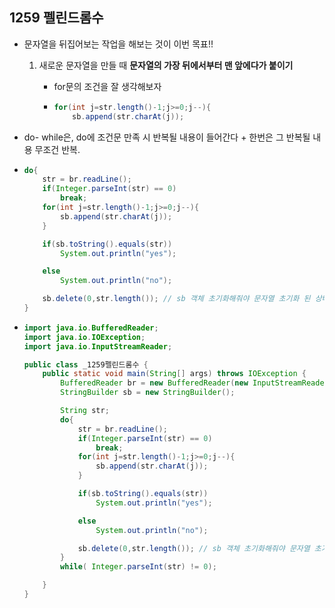 ## 1259 펠린드롬수

- 문자열을 뒤집어보는 작업을 해보는 것이 이번 목표!!

  1. 새로운 문자열을 만들 때 **문자열의 가장 뒤에서부터 맨 앞에다가 붙이기**

     - for문의 조건을 잘 생각해보자

     - ```java
       for(int j=str.length()-1;j>=0;j--){
           sb.append(str.charAt(j));
       ```

     

- do- while은, do에 조건문 만족 시 반복될 내용이 들어간다 + 한번은 그 반복될 내용 무조건 반복.

- ```java
  do{
      str = br.readLine();
      if(Integer.parseInt(str) == 0)
          break;
      for(int j=str.length()-1;j>=0;j--){
          sb.append(str.charAt(j));
      }
  
      if(sb.toString().equals(str))
          System.out.println("yes");
  
      else
          System.out.println("no");
  
      sb.delete(0,str.length()); // sb 객체 초기화해줘야 문자열 초기화 된 상태에 stringbuilder 사용 가능
  }
  ```



- ```java
  import java.io.BufferedReader;
  import java.io.IOException;
  import java.io.InputStreamReader;
  
  public class _1259펠린드롬수 {
      public static void main(String[] args) throws IOException {
          BufferedReader br = new BufferedReader(new InputStreamReader(System.in));
          StringBuilder sb = new StringBuilder();
  
          String str;
          do{
              str = br.readLine();
              if(Integer.parseInt(str) == 0)
                  break;
              for(int j=str.length()-1;j>=0;j--){
                  sb.append(str.charAt(j));
              }
  
              if(sb.toString().equals(str))
                  System.out.println("yes");
  
              else
                  System.out.println("no");
  
              sb.delete(0,str.length()); // sb 객체 초기화해줘야 문자열 초기화 된 상태에 stringbuilder 사용 가능
          }
          while( Integer.parseInt(str) != 0);
  
      }
  }
  ```

